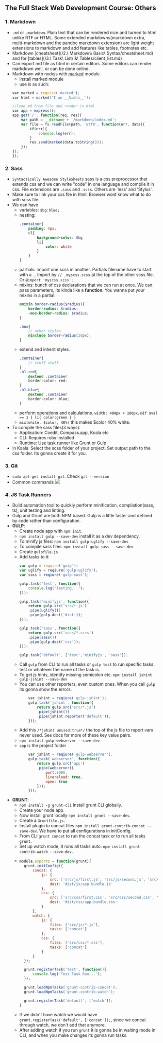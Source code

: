 ## The Full Stack Web Development Course: Others

### 1. Markdown
- `.md` or `.markdown`. Plain text that can be rendered nice and turned to html unlike RTF or HTML. Some extended markdowns(markdown extra, multi-markdown and the pandoc markdown extension) are light weight extensions to markdown and add features like tables, footnotes etc.
- Markdown [cheatsheet](/2.\ Markdown\ Basic\ Syntax/cheatsheet.md) and for [tables](/3.\ Task\ List\ &\ Tables/client_list.md)
- Can export md file as html in certain editors. Some editors can render markdown well, or can be done online.
- Markdown with nodejs with [marked](https://github.com/markedjs/marked) module.
    - install marked module
    - use is as such: 
    ```javascript
    var marked = require('marked'); 
    var html = marked('I am __Aisha__');

    //load md from file and render in html
    var app = express();
    app.get('/', function(req, res){
        var path = __dirname + '/markdown/index.md';
        var file = fs.readFile(path, 'utf8', function(err, data){
            if(err){
                console.log(err);
            }
            res.send(marked(data.toString()));
        });
    });
	});
    ```

### 2. Sass
- `Syntactically Awesome StyleSheets` sass is a css preprocessor that extends css and we can write "code" in one language and compile it in css. File extensions are `.sass` and `.scss`. Others are 'less' and 'Stylus'.
- Make sure to link your css file in html. Browser wont know what to do with scss file.
- We can have 
    - variables: `$bg:blue;`
    - nesting:
        ```scss
        .container{
            padding: 0px;
            ul{
                background-color: $bg
                li{
                    color: white
                }
            }
        }
        ```
    - partials: import one scss in another. Partials filename have to start with a `_`. Import by `// _myscss.scss` at the top of the other scss file. Or `@import 'myscss.scss'; `
    - mixins: bunch of css declarations that we can run at once. We can pass parameters, its kinda like a **function**. You wanna put your mixins in a partial.
        ```scss
        @mixin border-radius($radius){
            border-radius: $radius;
            -moz-border-radius: $radius;
        }

        .box{
            // other styles
            @include border-radius(20px);
        }
        ```
    - extend and inherit styles. 
        ```scss
        .container{
            // stuff stuff
        }
        .h1.red{
            @extend .container
            border-color: red;
        }
        .h1.blue{
            @extend .container
            border-color: blue;
        }
        ```
    - perform operations and calculations. `width: 400px + 100px`. `@if $val == 1 { li{ color:green } }`
    - `mix(white, $color, 40%)` this makes $color 40% white.
- To compile the sass files(3 ways):
    - Application: Coedit, Compass.app, Koala etc
    - CLI: Requires ruby installed
    - Runtime: Use task runner like Grunt or Gulp
- In Koala: Select the scss folder of your project. Set output path to the css folder. Its gonna create it for you.

### 3. Git
- `sudo apt-get install git`. Check `git --version`
- Common commands ![](images/git.png)

### 4. JS Task Runners
- Build automation tool to quickly perform minification, compilation(sass, ts), unit testing and linting.
- Gulp and Grunt are both NPM based. Gulp is a little faster and defined by code rather than configuration. 
- **GULP**:
    - Create node app with `npm init`.
    - `npm install gulp --save-dev` install it as a dev dependency.
    - To minify js files: `npm install gulp-uglify --save-dev`
    - To compile sass files: `npm install gulp-sass --save-dev`
    - Create `gulpfile.js`
    - Add tasks to it:
        ```javascript
        var gulp = require('gulp');
        var uglify = reqiure('gulp-uglify');
        var sass = reqiure('gulp-sass');

        gulp.task('test', function({
            console.log('Testing...');
        }));

        gulp.task('minifyjs', function({
            return gulp.src('src/*.js')
            .pipe(uglify())
            .pipe(gulp.dest('dist'));
        }));

        gulp.task('sass', function({
            return gulp.src('scss/*.scss')
            .pipe(sass())
            .pipe(gulp.dest('css'));
        }));

        gulp.task('default', ['test','minifyjs', 'sass']);
        ```
    - Call `gulp` from CLI to run all tasks or `gulp test` to run specific tasks. test or whatever the name of the task is.
    - To get js hints, identify missing semicolon etc. `npm install jshint gulp-jshint --save-dev`
    - You can use other reporters, even custom ones. When you call `gulp` its gonna show the errors.
        ```javascript
            var jshint = reqiure('gulp-jshint');
            gulp.task('jshint', function({
                return gulp.src('src/*.js')
                .pipe(jshint())
                .pipe(jshint.reporter('default'));
            }));
        ```
    - Add this `/*jshint unused:true*/` the top of the js file to report vars never used. See docs for more of these key value pairs.
    - `npm install gulp-webserver --save-dev`
    - `app` is the project folder
        ```javascript
            var jshint = reqiure('gulp-webserver');
            gulp.task('webserver', function({
                return gulp.src('app')
                .pipe(webserver({
                    port:8000,
                    livereload: true,
                    open: true
                }));
            }));
        ```
- **GRUNT**:
    - `npm install -g grunt-cli` Install grunt CLI globally.
    - Create your node app.
    - Now install grunt locally `npm install grunt --save-dev`.
    - Create a `Gruntfile.js`.
    - Install plugin to concat files `npm install grunt-contrib-concat --save-dev`. We have to put all configurations in initConfig.
    - From CLI `grunt concat` to run the concat task or to run all tasks `grunt`.
    - Set up watch mode, it runs all tasks auto: `npm install grunt-contrib-watch --save-dev`. 
    - ```javascript
      module.exports = function(grunt){
        grunt.initConfig({
            concat: {
                js: {
                    src: ['src/js/first.js', 'src/js/second.js', 'src/js/third.js'],
                    dest: 'dist/js/app.bundle.js'
                },
                css: {
                    src: ['src/css/first.css', 'src/css/second.css', 'src/css/third.css'],
                    dest: 'dist/css/app.bundle.css'
                }
            },
            watch: {
                js: {
                    files: ['src/js/*.js'],
                    tasks: ['concat']
                },
                css: {
                    files: ['src/css/*.css'],
                    tasks: ['concat']
                }
            }
        });

        grunt.registerTask('test', function(){
            console.log('Test Task Ran...');
        });

        grunt.loadNpmTasks('grunt-contrib-concat');
        grunt.loadNpmTasks('grunt-contrib-watch');

        grunt.registerTask('default', ['watch']);
      }
      ```
    - If we didn't have watch we would have `grunt.registerTask('default', ['concat']);`, since we concat through watch, we don't add that anymore.
    - After adding watch if you run `grunt` it is gonna be in waiting mode in CLI, and when you make changes its gonna run tasks.